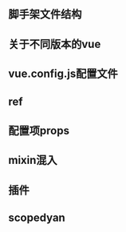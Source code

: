 <!-- 笔记 -->
## 脚手架文件结构
## 关于不同版本的vue
## vue.config.js配置文件
## ref
## 配置项props
## mixin混入
## 插件
## scopedyan
